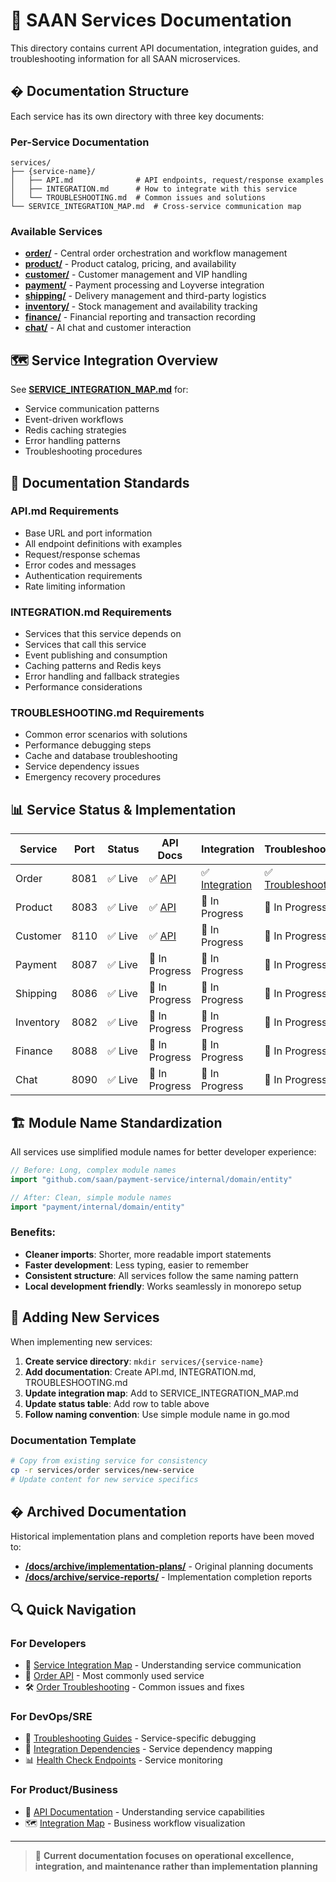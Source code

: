 # 🔧 SAAN Services Documentation

This directory contains current API documentation, integration guides, and troubleshooting information for all SAAN microservices.

## � **Documentation Structure**

Each service has its own directory with three key documents:

### **Per-Service Documentation**
```
services/
├── {service-name}/
│   ├── API.md              # API endpoints, request/response examples
│   ├── INTEGRATION.md      # How to integrate with this service
│   └── TROUBLESHOOTING.md  # Common issues and solutions
└── SERVICE_INTEGRATION_MAP.md  # Cross-service communication map
```

### **Available Services**
- **[order/](./order/)** - Central order orchestration and workflow management
- **[product/](./product/)** - Product catalog, pricing, and availability  
- **[customer/](./customer/)** - Customer management and VIP handling
- **[payment/](./payment/)** - Payment processing and Loyverse integration
- **[shipping/](./shipping/)** - Delivery management and third-party logistics
- **[inventory/](./inventory/)** - Stock management and availability tracking
- **[finance/](./finance/)** - Financial reporting and transaction recording
- **[chat/](./chat/)** - AI chat and customer interaction

## 🗺️ **Service Integration Overview**

See **[SERVICE_INTEGRATION_MAP.md](./SERVICE_INTEGRATION_MAP.md)** for:
- Service communication patterns
- Event-driven workflows  
- Redis caching strategies
- Error handling patterns
- Troubleshooting procedures

## 🎯 **Documentation Standards**
### **API.md Requirements**
- Base URL and port information
- All endpoint definitions with examples
- Request/response schemas
- Error codes and messages
- Authentication requirements
- Rate limiting information

### **INTEGRATION.md Requirements**  
- Services that this service depends on
- Services that call this service
- Event publishing and consumption
- Caching patterns and Redis keys
- Error handling and fallback strategies
- Performance considerations

### **TROUBLESHOOTING.md Requirements**
- Common error scenarios with solutions
- Performance debugging steps
- Cache and database troubleshooting
- Service dependency issues
- Emergency recovery procedures

## 📊 **Service Status & Implementation**

| Service | Port | Status | API Docs | Integration | Troubleshooting | Module Name |
|---------|------|--------|----------|-------------|-----------------|-------------|
| Order | 8081 | ✅ Live | ✅ [API](./order/API.md) | ✅ [Integration](./order/INTEGRATION.md) | ✅ [Troubleshooting](./order/TROUBLESHOOTING.md) | `order` |
| Product | 8083 | ✅ Live | ✅ [API](./product/API.md) | 🔄 In Progress | 🔄 In Progress | `product` |
| Customer | 8110 | ✅ Live | ✅ [API](./customer/API.md) | 🔄 In Progress | 🔄 In Progress | `customer` |
| Payment | 8087 | ✅ Live | 🔄 In Progress | 🔄 In Progress | 🔄 In Progress | `payment` |
| Shipping | 8086 | ✅ Live | 🔄 In Progress | 🔄 In Progress | 🔄 In Progress | `shipping` |
| Inventory | 8082 | ✅ Live | 🔄 In Progress | 🔄 In Progress | 🔄 In Progress | `inventory` |
| Finance | 8088 | ✅ Live | 🔄 In Progress | 🔄 In Progress | 🔄 In Progress | `finance` |
| Chat | 8090 | ✅ Live | 🔄 In Progress | 🔄 In Progress | 🔄 In Progress | `chat` |

## 🏗️ **Module Name Standardization**

All services use simplified module names for better developer experience:

```go
// Before: Long, complex module names
import "github.com/saan/payment-service/internal/domain/entity"

// After: Clean, simple module names  
import "payment/internal/domain/entity"
```

### **Benefits:**
- **Cleaner imports**: Shorter, more readable import statements
- **Faster development**: Less typing, easier to remember
- **Consistent structure**: All services follow the same naming pattern
- **Local development friendly**: Works seamlessly in monorepo setup

## 🔄 **Adding New Services**

When implementing new services:

1. **Create service directory**: `mkdir services/{service-name}`
2. **Add documentation**: Create API.md, INTEGRATION.md, TROUBLESHOOTING.md
3. **Update integration map**: Add to SERVICE_INTEGRATION_MAP.md
4. **Update status table**: Add row to table above
5. **Follow naming convention**: Use simple module name in go.mod

### **Documentation Template**
```bash
# Copy from existing service for consistency
cp -r services/order services/new-service
# Update content for new service specifics
```

## � **Archived Documentation**

Historical implementation plans and completion reports have been moved to:
- **[/docs/archive/implementation-plans/](../archive/implementation-plans/)** - Original planning documents
- **[/docs/archive/service-reports/](../archive/service-reports/)** - Implementation completion reports

## 🔍 **Quick Navigation**

### **For Developers**
- 🔗 [Service Integration Map](./SERVICE_INTEGRATION_MAP.md) - Understanding service communication
- 📝 [Order API](./order/API.md) - Most commonly used service
- 🛠️ [Order Troubleshooting](./order/TROUBLESHOOTING.md) - Common issues and fixes

### **For DevOps/SRE** 
- 🚨 [Troubleshooting Guides](./*/TROUBLESHOOTING.md) - Service-specific debugging
- 🔄 [Integration Dependencies](./*/INTEGRATION.md) - Service dependency mapping
- 📊 [Health Check Endpoints](./SERVICE_INTEGRATION_MAP.md#monitoring--alerts) - Service monitoring

### **For Product/Business**
- 📖 [API Documentation](./*/API.md) - Understanding service capabilities
- 🗺️ [Integration Map](./SERVICE_INTEGRATION_MAP.md) - Business workflow visualization

---

> 🔧 **Current documentation focuses on operational excellence, integration, and maintenance rather than implementation planning**
